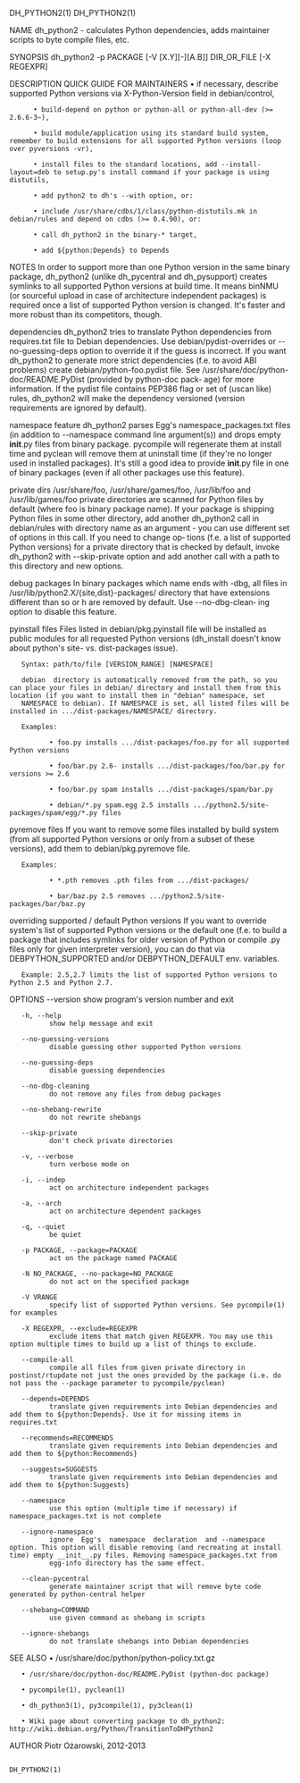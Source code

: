 DH_PYTHON2(1)                                                                                                                                                                                   DH_PYTHON2(1)

NAME
       dh_python2 - calculates Python dependencies, adds maintainer scripts to byte compile files, etc.

SYNOPSIS
          dh_python2 -p PACKAGE [-V [X.Y][-][A.B]] DIR_OR_FILE [-X REGEXPR]

DESCRIPTION
   QUICK GUIDE FOR MAINTAINERS
          • if necessary, describe supported Python versions via X-Python-Version field in debian/control,

          • build-depend on python or python-all or python-all-dev (>= 2.6.6-3~),

          • build module/application using its standard build system, remember to build extensions for all supported Python versions (loop over pyversions -vr),

          • install files to the standard locations, add --install-layout=deb to setup.py's install command if your package is using distutils,

          • add python2 to dh's --with option, or:

          • include /usr/share/cdbs/1/class/python-distutils.mk in debian/rules and depend on cdbs (>= 0.4.90), or:

          • call dh_python2 in the binary-* target,

          • add ${python:Depends} to Depends

   NOTES
       In  order  to  support  more than one Python version in the same binary package, dh_python2 (unlike dh_pycentral and dh_pysupport) creates symlinks to all supported Python versions at build time. It
       means binNMU (or sourceful upload in case of architecture independent packages) is required once a list of supported Python version is changed. It's faster and  more  robust  than  its  competitors,
       though.

   dependencies
       dh_python2 tries to translate Python dependencies from requires.txt file to Debian dependencies. Use debian/pydist-overrides or --no-guessing-deps option to override it if the guess is incorrect. If
       you want dh_python2 to generate more strict dependencies (f.e. to avoid ABI problems) create debian/python-foo.pydist file. See /usr/share/doc/python-doc/README.PyDist (provided by python-doc  pack‐
       age) for more information. If the pydist file contains PEP386 flag or set of (uscan like) rules, dh_python2 will make the dependency versioned (version requirements are ignored by default).

   namespace feature
       dh_python2  parses  Egg's  namespace_packages.txt files (in addition to --namespace command line argument(s)) and drops empty __init__.py files from binary package. pycompile will regenerate them at
       install time and pyclean will remove them at uninstall time (if they're no longer used in installed packages). It's still a good idea to provide __init__.py file in one of binary packages  (even  if
       all other packages use this feature).

   private dirs
       /usr/share/foo,  /usr/share/games/foo, /usr/lib/foo and /usr/lib/games/foo private directories are scanned for Python files by default (where foo is binary package name). If your package is shipping
       Python files in some other directory, add another dh_python2 call in debian/rules with directory name as an argument - you can use different set of options in this call. If you need  to  change  op‐
       tions  (f.e.  a list of supported Python versions) for a private directory that is checked by default, invoke dh_python2 with --skip-private option and add another call with a path to this directory
       and new options.

   debug packages
       In binary packages which name ends with -dbg, all files in /usr/lib/python2.X/{site,dist}-packages/ directory that have extensions different than so or h are removed by default.  Use --no-dbg-clean‐
       ing option to disable this feature.

   pyinstall files
       Files listed in debian/pkg.pyinstall file will be installed as public modules for all requested Python versions (dh_install doesn't know about python's site- vs. dist-packages issue).

       Syntax: path/to/file [VERSION_RANGE] [NAMESPACE]

       debian  directory is automatically removed from the path, so you can place your files in debian/ directory and install them from this location (if you want to install them in "debian" namespace, set
       NAMESPACE to debian). If NAMESPACE is set, all listed files will be installed in .../dist-packages/NAMESPACE/ directory.

       Examples:

              • foo.py installs .../dist-packages/foo.py for all supported Python versions

              • foo/bar.py 2.6- installs .../dist-packages/foo/bar.py for versions >= 2.6

              • foo/bar.py spam installs .../dist-packages/spam/bar.py

              • debian/*.py spam.egg 2.5 installs .../python2.5/site-packages/spam/egg/*.py files

   pyremove files
       If you want to remove some files installed by build system (from all supported Python versions or only from a subset of these versions), add them to debian/pkg.pyremove file.

       Examples:

              • *.pth removes .pth files from .../dist-packages/

              • bar/baz.py 2.5 removes .../python2.5/site-packages/bar/baz.py

   overriding supported / default Python versions
       If you want to override system's list of supported Python versions or the default one (f.e. to build a package that includes symlinks for older version of Python or compile .py files only for  given
       interpreter version), you can do that via DEBPYTHON_SUPPORTED and/or DEBPYTHON_DEFAULT env. variables.

       Example: 2.5,2.7 limits the list of supported Python versions to Python 2.5 and Python 2.7.

OPTIONS
       --version
              show program's version number and exit

       -h, --help
              show help message and exit

       --no-guessing-versions
              disable guessing other supported Python versions

       --no-guessing-deps
              disable guessing dependencies

       --no-dbg-cleaning
              do not remove any files from debug packages

       --no-shebang-rewrite
              do not rewrite shebangs

       --skip-private
              don't check private directories

       -v, --verbose
              turn verbose mode on

       -i, --indep
              act on architecture independent packages

       -a, --arch
              act on architecture dependent packages

       -q, --quiet
              be quiet

       -p PACKAGE, --package=PACKAGE
              act on the package named PACKAGE

       -N NO_PACKAGE, --no-package=NO_PACKAGE
              do not act on the specified package

       -V VRANGE
              specify list of supported Python versions. See pycompile(1) for examples

       -X REGEXPR, --exclude=REGEXPR
              exclude items that match given REGEXPR. You may use this option multiple times to build up a list of things to exclude.

       --compile-all
              compile all files from given private directory in postinst/rtupdate not just the ones provided by the package (i.e. do not pass the --package parameter to pycompile/pyclean)

       --depends=DEPENDS
              translate given requirements into Debian dependencies and add them to ${python:Depends}. Use it for missing items in requires.txt

       --recommends=RECOMMENDS
              translate given requirements into Debian dependencies and add them to ${python:Recommends}

       --suggests=SUGGESTS
              translate given requirements into Debian dependencies and add them to ${python:Suggests}

       --namespace
              use this option (multiple time if necessary) if namespace_packages.txt is not complete

       --ignore-namespace
              ignore  Egg's  namespace  declaration  and --namespace option. This option will disable removing (and recreating at install time) empty __init__.py files. Removing namespace_packages.txt from
              egg-info directory has the same effect.

       --clean-pycentral
              generate maintainer script that will remove byte code generated by python-central helper

       --shebang=COMMAND
              use given command as shebang in scripts

       --ignore-shebangs
              do not translate shebangs into Debian dependencies

SEE ALSO
       • /usr/share/doc/python/python-policy.txt.gz

       • /usr/share/doc/python-doc/README.PyDist (python-doc package)

       • pycompile(1), pyclean(1)

       • dh_python3(1), py3compile(1), py3clean(1)

       • Wiki page about converting package to dh_python2: http://wiki.debian.org/Python/TransitionToDHPython2

AUTHOR
       Piotr Ożarowski, 2012-2013

                                                                                                                                                                                                DH_PYTHON2(1)
